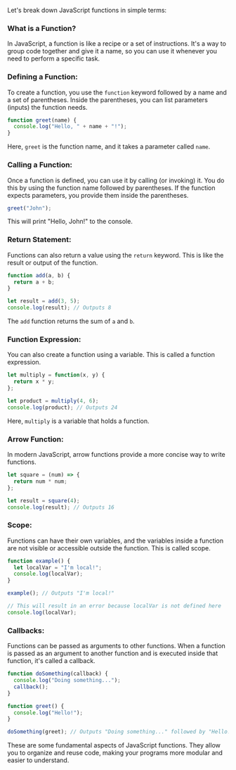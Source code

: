 Let's break down JavaScript functions in simple terms:

### What is a Function?
In JavaScript, a function is like a recipe or a set of instructions. It's a way to group code together and give it a name, so you can use it whenever you need to perform a specific task.

### Defining a Function:
To create a function, you use the `function` keyword followed by a name and a set of parentheses. Inside the parentheses, you can list parameters (inputs) the function needs.

```javascript
function greet(name) {
  console.log("Hello, " + name + "!");
}
```

Here, `greet` is the function name, and it takes a parameter called `name`.

### Calling a Function:
Once a function is defined, you can use it by calling (or invoking) it. You do this by using the function name followed by parentheses. If the function expects parameters, you provide them inside the parentheses.

```javascript
greet("John");
```

This will print "Hello, John!" to the console.

### Return Statement:
Functions can also return a value using the `return` keyword. This is like the result or output of the function.

```javascript
function add(a, b) {
  return a + b;
}

let result = add(3, 5);
console.log(result); // Outputs 8
```

The `add` function returns the sum of `a` and `b`.

### Function Expression:
You can also create a function using a variable. This is called a function expression.

```javascript
let multiply = function(x, y) {
  return x * y;
};

let product = multiply(4, 6);
console.log(product); // Outputs 24
```

Here, `multiply` is a variable that holds a function.

### Arrow Function:
In modern JavaScript, arrow functions provide a more concise way to write functions.

```javascript
let square = (num) => {
  return num * num;
};

let result = square(4);
console.log(result); // Outputs 16
```

### Scope:
Functions can have their own variables, and the variables inside a function are not visible or accessible outside the function. This is called scope.

```javascript
function example() {
  let localVar = "I'm local!";
  console.log(localVar);
}

example(); // Outputs "I'm local!"

// This will result in an error because localVar is not defined here
console.log(localVar);
```

### Callbacks:
Functions can be passed as arguments to other functions. When a function is passed as an argument to another function and is executed inside that function, it's called a callback.

```javascript
function doSomething(callback) {
  console.log("Doing something...");
  callback();
}

function greet() {
  console.log("Hello!");
}

doSomething(greet); // Outputs "Doing something..." followed by "Hello!"
```

These are some fundamental aspects of JavaScript functions. They allow you to organize and reuse code, making your programs more modular and easier to understand.